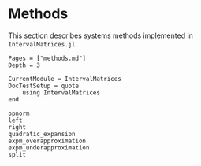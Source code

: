# Methods

This section describes systems methods implemented in `IntervalMatrices.jl`.

```@contents
Pages = ["methods.md"]
Depth = 3
```

```@meta
CurrentModule = IntervalMatrices
DocTestSetup = quote
    using IntervalMatrices
end
```

```@docs
opnorm
left
right
quadratic_expansion
expm_overapproximation
expm_underapproximation
split
```
